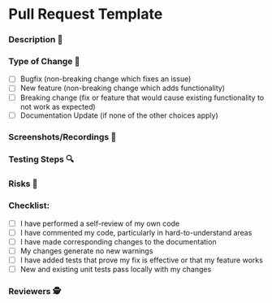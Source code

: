 # Pull Request Template

### Description 📓

<!-- Briefly describe the PR -->
<!-- If the PR addresses an issue, please reference it here. -->

### Type of Change 🚀

<!-- What types of changes does your code introduce? Put an `x` in all the boxes that apply: -->

- [ ] Bugfix (non-breaking change which fixes an issue)
- [ ] New feature (non-breaking change which adds functionality)
- [ ] Breaking change (fix or feature that would cause existing functionality to not work as expected)
- [ ] Documentation Update (if none of the other choices apply)

### Screenshots/Recordings 📸

<!-- Please provide screenshots or recordings if it is necessary -->

### Testing Steps 🔍

<!-- Steps for the reviewer to reproduce/verify what this PR does/fixes. -->

### Risks 🚧

<!-- List and describe any risks that could be introduced with this PR, or note if there are no significant risks. -->

### Checklist:

<!-- Check these things before submitting the pull request. -->

- [ ] I have performed a self-review of my own code
- [ ] I have commented my code, particularly in hard-to-understand areas
- [ ] I have made corresponding changes to the documentation
- [ ] My changes generate no new warnings
- [ ] I have added tests that prove my fix is effective or that my feature works
- [ ] New and existing unit tests pass locally with my changes

### Reviewers 🕵️

<!-- Tag Reviewers here -->
